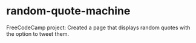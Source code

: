 # random-quote-machine
FreeCodeCamp project: Created a page that displays random quotes with the option to tweet them.

